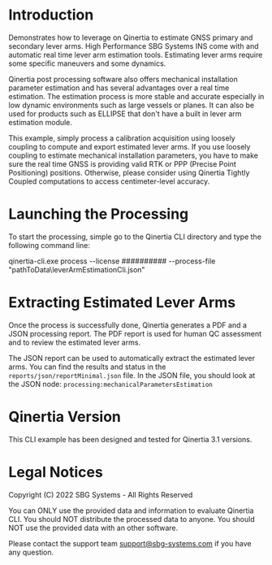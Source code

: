 # Introduction
Demonstrates how to leverage on Qinertia to estimate GNSS primary and secondary lever arms.
High Performance SBG Systems INS come with and automatic real time lever arm estimation tools.
Estimating lever arms require some specific maneuvers and some dynamics.

Qinertia post processing software also offers mechanical installation parameter estimation and has several advantages over a real time estimation.
The estimation process is more stable and accurate especially in low dynamic environments such as large vessels or planes.
It can also be used for products such as ELLIPSE that don't have a built in lever arm estimation module.

This example, simply process a calibration acquisition using loosely coupling to compute and export estimated lever arms.
If you use loosely coupling to estimate mechanical installation parameters, you have to make sure the real time GNSS is providing valid RTK or PPP (Precise Point Positioning) positions.
Otherwise, please consider using Qinertia Tightly Coupled computations to access centimeter-level accuracy.

# Launching the Processing
To start the processing, simple go to the Qinertia CLI directory and type the following command line:

  qinertia-cli.exe process --license ########## --process-file "pathToData\leverArmEstimationCli.json"

# Extracting Estimated Lever Arms
Once the process is successfully done, Qinertia generates a PDF and a JSON processing report.
The PDF report is used for human QC assessment and to review the estimated lever arms.

The JSON report can be used to automatically extract the estimated lever arms.
You can find the results and status in the `reports/json/reportMinimal.json` file.
In the JSON file, you should look at the JSON node: `processing:mechanicalParametersEstimation`

# Qinertia Version
This CLI example has been designed and tested for Qinertia 3.1 versions.

# Legal Notices
Copyright (C) 2022 SBG Systems - All Rights Reserved

You can ONLY use the provided data and information to evaluate Qinertia CLI.
You should NOT distribute the processed data to anyone.
You should NOT use the provided data with an other software.

Please contact the support team support@sbg-systems.com if you have any question.